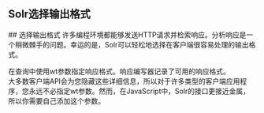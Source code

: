 ## Solr选择输出格式 
<div class="content-intro view-box ">
## 选择输出格式
许多编程环境都能够发送HTTP请求并检索响应。分析响应是一个稍微棘手的问题。幸运的是，Solr可以轻松地选择在客户端很容易处理的输出格式。  
  
在查询中使用wt参数指定响应格式。响应编写器记录了可用的响应格式。  
大多数客户端API会为您隐藏这些详细信息，所以对于许多类型的客户端应用程序，您永远不必指定wt参数。然而，在JavaScript中，Solr的接口更接近金属，所以你需要自己添加这个参数。  
